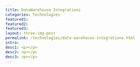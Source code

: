 ```yaml
---
title: DataWarehouse Integrations
categories: Technologies
featured1:
featured2:
featured3:
layout: three-img-post
permalink: /technologies/data-warehouse-integrations.html
intro:
desc1: <p></p>
desc2: <p></p>
desc3: <p></p>
---
```

